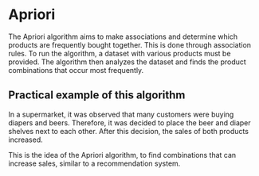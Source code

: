 <h1>Apriori</h1>
<p>The Apriori algorithm aims to make associations and determine which products are frequently bought together. This is done through association rules.
To run the algorithm, a dataset with various products must be provided. The algorithm then analyzes the dataset and finds the product combinations that occur most frequently.</p>

<h2>Practical example of this algorithm</h2>
<p>In a supermarket, it was observed that many customers were buying diapers and beers. Therefore, it was decided to place the beer and diaper shelves next to each other.
After this decision, the sales of both products increased.</p>
<p>This is the idea of the Apriori algorithm, to find combinations that can increase sales, similar to a recommendation system.</p>

